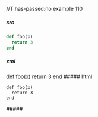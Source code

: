 //T has-passed:no
example 110
##### src
```ruby
def foo(x)
  return 3
end
```
##### xml
<?xml version="1.0" encoding="UTF-8"?>
<!DOCTYPE document SYSTEM "CommonMark.dtd">
<document xmlns="http://commonmark.org/xml/1.0">
  <code_block info="ruby">def foo(x)
  return 3
end
</code_block>
</document>
##### html
<pre><code class="language-ruby">def foo(x)
  return 3
end
</code></pre>
#####
